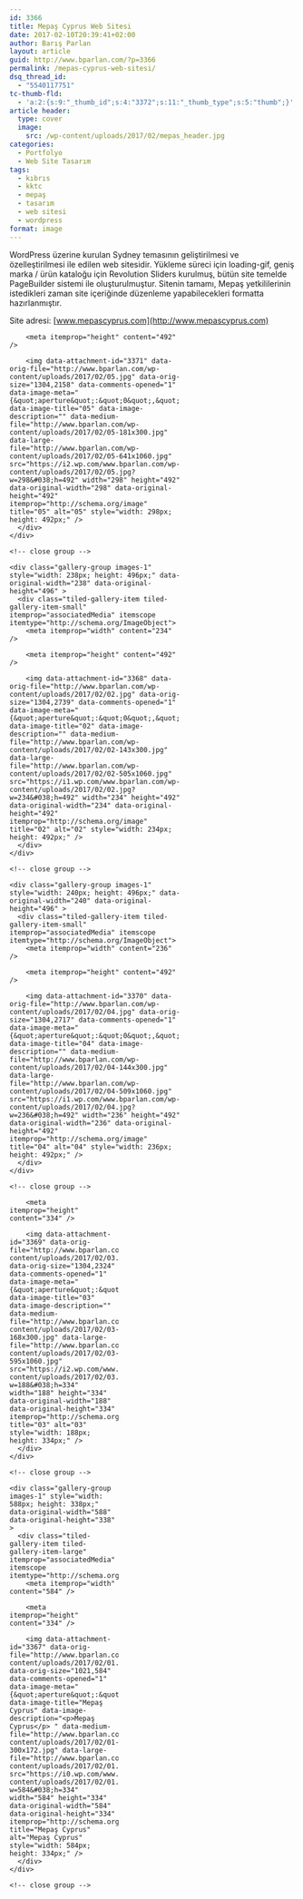 ```yaml
---
id: 3366
title: Mepaş Cyprus Web Sitesi
date: 2017-02-10T20:39:41+02:00
author: Barış Parlan
layout: article
guid: http://www.bparlan.com/?p=3366
permalink: /mepas-cyprus-web-sitesi/
dsq_thread_id:
  - "5540117751"
tc-thumb-fld:
  - 'a:2:{s:9:"_thumb_id";s:4:"3372";s:11:"_thumb_type";s:5:"thumb";}'
article header:
  type: cover
  image:
    src: /wp-content/uploads/2017/02/mepas_header.jpg
categories:
  - Portfolyo
  - Web Site Tasarım
tags:
  - kıbrıs
  - kktc
  - mepaş
  - tasarım
  - web sitesi
  - wordpress
format: image
---
```


WordPress üzerine kurulan Sydney temasının geliştirilmesi ve özelleştirilmesi ile edilen web sitesidir. Yükleme süreci için loading-gif, geniş marka / ürün kataloğu için Revolution Sliders kurulmuş, bütün site temelde PageBuilder sistemi ile oluşturulmuştur. Sitenin tamamı, Mepaş yetkililerinin istedikleri zaman site içeriğinde düzenleme yapabilecekleri formatta hazırlanmıştır.

Site adresi: [www.mepascyprus.com](http://www.mepascyprus.com)

<div class="tiled-gallery type-rectangular tiled-gallery-unresized" data-original-width="780" data-carousel-extra='null' itemscope itemtype="http://schema.org/ImageGallery" >
  <div class="gallery-row" style="width: 780px; height: 496px;" data-original-width="780" data-original-height="496" >
    <div class="gallery-group images-1" style="width: 302px; height: 496px;" data-original-width="302" data-original-height="496" >
      <div class="tiled-gallery-item tiled-gallery-item-large" itemprop="associatedMedia" itemscope itemtype="http://schema.org/ImageObject">
        <meta itemprop="width" content="298" />
        
        <meta itemprop="height" content="492" />
        
        <img data-attachment-id="3371" data-orig-file="http://www.bparlan.com/wp-content/uploads/2017/02/05.jpg" data-orig-size="1304,2158" data-comments-opened="1" data-image-meta="{&quot;aperture&quot;:&quot;0&quot;,&quot;credit&quot;:&quot;&quot;,&quot;camera&quot;:&quot;&quot;,&quot;caption&quot;:&quot;&quot;,&quot;created_timestamp&quot;:&quot;0&quot;,&quot;copyright&quot;:&quot;&quot;,&quot;focal_length&quot;:&quot;0&quot;,&quot;iso&quot;:&quot;0&quot;,&quot;shutter_speed&quot;:&quot;0&quot;,&quot;title&quot;:&quot;&quot;,&quot;orientation&quot;:&quot;1&quot;}" data-image-title="05" data-image-description="" data-medium-file="http://www.bparlan.com/wp-content/uploads/2017/02/05-181x300.jpg" data-large-file="http://www.bparlan.com/wp-content/uploads/2017/02/05-641x1060.jpg" src="https://i2.wp.com/www.bparlan.com/wp-content/uploads/2017/02/05.jpg?w=298&#038;h=492" width="298" height="492" data-original-width="298" data-original-height="492" itemprop="http://schema.org/image" title="05" alt="05" style="width: 298px; height: 492px;" />
      </div>
    </div>
    
    <!-- close group -->
    
    <div class="gallery-group images-1" style="width: 238px; height: 496px;" data-original-width="238" data-original-height="496" >
      <div class="tiled-gallery-item tiled-gallery-item-small" itemprop="associatedMedia" itemscope itemtype="http://schema.org/ImageObject">
        <meta itemprop="width" content="234" />
        
        <meta itemprop="height" content="492" />
        
        <img data-attachment-id="3368" data-orig-file="http://www.bparlan.com/wp-content/uploads/2017/02/02.jpg" data-orig-size="1304,2739" data-comments-opened="1" data-image-meta="{&quot;aperture&quot;:&quot;0&quot;,&quot;credit&quot;:&quot;&quot;,&quot;camera&quot;:&quot;&quot;,&quot;caption&quot;:&quot;&quot;,&quot;created_timestamp&quot;:&quot;0&quot;,&quot;copyright&quot;:&quot;&quot;,&quot;focal_length&quot;:&quot;0&quot;,&quot;iso&quot;:&quot;0&quot;,&quot;shutter_speed&quot;:&quot;0&quot;,&quot;title&quot;:&quot;&quot;,&quot;orientation&quot;:&quot;1&quot;}" data-image-title="02" data-image-description="" data-medium-file="http://www.bparlan.com/wp-content/uploads/2017/02/02-143x300.jpg" data-large-file="http://www.bparlan.com/wp-content/uploads/2017/02/02-505x1060.jpg" src="https://i1.wp.com/www.bparlan.com/wp-content/uploads/2017/02/02.jpg?w=234&#038;h=492" width="234" height="492" data-original-width="234" data-original-height="492" itemprop="http://schema.org/image" title="02" alt="02" style="width: 234px; height: 492px;" />
      </div>
    </div>
    
    <!-- close group -->
    
    <div class="gallery-group images-1" style="width: 240px; height: 496px;" data-original-width="240" data-original-height="496" >
      <div class="tiled-gallery-item tiled-gallery-item-small" itemprop="associatedMedia" itemscope itemtype="http://schema.org/ImageObject">
        <meta itemprop="width" content="236" />
        
        <meta itemprop="height" content="492" />
        
        <img data-attachment-id="3370" data-orig-file="http://www.bparlan.com/wp-content/uploads/2017/02/04.jpg" data-orig-size="1304,2717" data-comments-opened="1" data-image-meta="{&quot;aperture&quot;:&quot;0&quot;,&quot;credit&quot;:&quot;&quot;,&quot;camera&quot;:&quot;&quot;,&quot;caption&quot;:&quot;&quot;,&quot;created_timestamp&quot;:&quot;0&quot;,&quot;copyright&quot;:&quot;&quot;,&quot;focal_length&quot;:&quot;0&quot;,&quot;iso&quot;:&quot;0&quot;,&quot;shutter_speed&quot;:&quot;0&quot;,&quot;title&quot;:&quot;&quot;,&quot;orientation&quot;:&quot;1&quot;}" data-image-title="04" data-image-description="" data-medium-file="http://www.bparlan.com/wp-content/uploads/2017/02/04-144x300.jpg" data-large-file="http://www.bparlan.com/wp-content/uploads/2017/02/04-509x1060.jpg" src="https://i1.wp.com/www.bparlan.com/wp-content/uploads/2017/02/04.jpg?w=236&#038;h=492" width="236" height="492" data-original-width="236" data-original-height="492" itemprop="http://schema.org/image" title="04" alt="04" style="width: 236px; height: 492px;" />
      </div>
    </div>
    
    <!-- close group -->
  </div>
  
  <!-- close row -->
  
  <div class="gallery-row" style="width: 780px; height: 338px;" data-original-width="780" data-original-height="338" >
    <div class="gallery-group images-1" style="width: 192px; height: 338px;" data-original-width="192" data-original-height="338" >
      <div class="tiled-gallery-item tiled-gallery-item-small" itemprop="associatedMedia" itemscope itemtype="http://schema.org/ImageObject">
        <meta itemprop="width" content="188" />
        
        <meta itemprop="height" content="334" />
        
        <img data-attachment-id="3369" data-orig-file="http://www.bparlan.com/wp-content/uploads/2017/02/03.jpg" data-orig-size="1304,2324" data-comments-opened="1" data-image-meta="{&quot;aperture&quot;:&quot;0&quot;,&quot;credit&quot;:&quot;&quot;,&quot;camera&quot;:&quot;&quot;,&quot;caption&quot;:&quot;&quot;,&quot;created_timestamp&quot;:&quot;0&quot;,&quot;copyright&quot;:&quot;&quot;,&quot;focal_length&quot;:&quot;0&quot;,&quot;iso&quot;:&quot;0&quot;,&quot;shutter_speed&quot;:&quot;0&quot;,&quot;title&quot;:&quot;&quot;,&quot;orientation&quot;:&quot;1&quot;}" data-image-title="03" data-image-description="" data-medium-file="http://www.bparlan.com/wp-content/uploads/2017/02/03-168x300.jpg" data-large-file="http://www.bparlan.com/wp-content/uploads/2017/02/03-595x1060.jpg" src="https://i2.wp.com/www.bparlan.com/wp-content/uploads/2017/02/03.jpg?w=188&#038;h=334" width="188" height="334" data-original-width="188" data-original-height="334" itemprop="http://schema.org/image" title="03" alt="03" style="width: 188px; height: 334px;" />
      </div>
    </div>
    
    <!-- close group -->
    
    <div class="gallery-group images-1" style="width: 588px; height: 338px;" data-original-width="588" data-original-height="338" >
      <div class="tiled-gallery-item tiled-gallery-item-large" itemprop="associatedMedia" itemscope itemtype="http://schema.org/ImageObject">
        <meta itemprop="width" content="584" />
        
        <meta itemprop="height" content="334" />
        
        <img data-attachment-id="3367" data-orig-file="http://www.bparlan.com/wp-content/uploads/2017/02/01.jpg" data-orig-size="1021,584" data-comments-opened="1" data-image-meta="{&quot;aperture&quot;:&quot;0&quot;,&quot;credit&quot;:&quot;&quot;,&quot;camera&quot;:&quot;&quot;,&quot;caption&quot;:&quot;&quot;,&quot;created_timestamp&quot;:&quot;0&quot;,&quot;copyright&quot;:&quot;&quot;,&quot;focal_length&quot;:&quot;0&quot;,&quot;iso&quot;:&quot;0&quot;,&quot;shutter_speed&quot;:&quot;0&quot;,&quot;title&quot;:&quot;&quot;,&quot;orientation&quot;:&quot;0&quot;}" data-image-title="Mepaş Cyprus" data-image-description="<p>Mepaş Cyprus</p> " data-medium-file="http://www.bparlan.com/wp-content/uploads/2017/02/01-300x172.jpg" data-large-file="http://www.bparlan.com/wp-content/uploads/2017/02/01.jpg" src="https://i0.wp.com/www.bparlan.com/wp-content/uploads/2017/02/01.jpg?w=584&#038;h=334" width="584" height="334" data-original-width="584" data-original-height="334" itemprop="http://schema.org/image" title="Mepaş Cyprus" alt="Mepaş Cyprus" style="width: 584px; height: 334px;" />
      </div>
    </div>
    
    <!-- close group -->
  </div>
  
  <!-- close row -->
</div>
